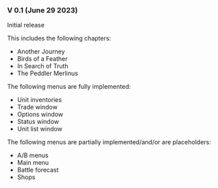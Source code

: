 
### V 0.1 (June 29 2023)

Initial release

This includes the following chapters:
- Another Journey
- Birds of a Feather
- In Search of Truth
- The Peddler Merlinus

The following menus are fully implemented:
- Unit inventories
- Trade window
- Options window
- Status window
- Unit list window

The following menus are partially implemented/and/or are placeholders:
- A/B menus
- Main menu
- Battle forecast
- Shops
